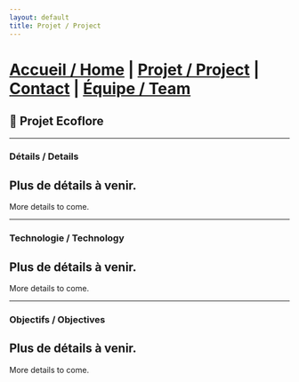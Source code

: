 ```yaml
---
layout: default
title: Projet / Project
---
```


# [Accueil / Home](index.md)  |  [Projet / Project](projet.md)  |  [Contact](contact.md)  |  [Équipe / Team](Team.md)

## 🌱 Projet Ecoflore

---

### Détails / Details
Plus de détails à venir.
--
More details to come.

---
### Technologie / Technology
Plus de détails à venir.
--
More details to come.

---
###  Objectifs / Objectives
Plus de détails à venir.
--
More details to come.
